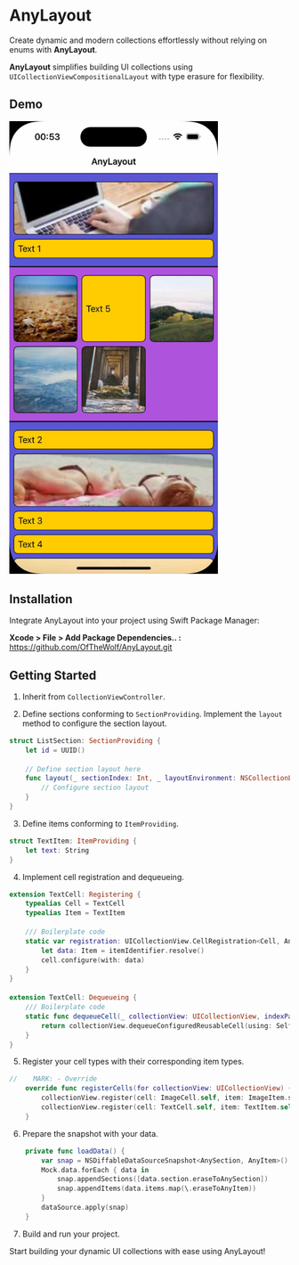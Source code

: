 # AnyLayout

Create dynamic and modern collections effortlessly without relying on enums with **AnyLayout**.

**AnyLayout** simplifies building UI collections using `UICollectionViewCompositionalLayout` with type erasure for flexibility.

## Demo
<img src="demo.jpg" width="375"/>

## Installation

Integrate AnyLayout into your project using Swift Package Manager:

**Xcode > File > Add Package Dependencies.. :** https://github.com/OfTheWolf/AnyLayout.git

## Getting Started

1. Inherit from `CollectionViewController`.

2. Define sections conforming to `SectionProviding`. Implement the `layout` method to configure the section layout.

```swift
struct ListSection: SectionProviding {
    let id = UUID()
    
    // Define section layout here
    func layout(_ sectionIndex: Int, _ layoutEnvironment: NSCollectionLayoutEnvironment) -> NSCollectionLayoutSection {
        // Configure section layout
    }
}
```

3. Define items conforming to `ItemProviding`.

```swift
struct TextItem: ItemProviding {
    let text: String
}
```

4. Implement cell registration and dequeueing.

```swift
extension TextCell: Registering {
    typealias Cell = TextCell
    typealias Item = TextItem

    /// Boilerplate code
    static var registration: UICollectionView.CellRegistration<Cell, AnyItem> = UICollectionView.CellRegistration<Cell, AnyItem> { cell, indexPath, itemIdentifier in
        let data: Item = itemIdentifier.resolve()
        cell.configure(with: data)
    }
}

extension TextCell: Dequeueing {
    /// Boilerplate code
    static func dequeueCell(_ collectionView: UICollectionView, indexPath: IndexPath, item: AnyItem) -> UICollectionViewCell {
        return collectionView.dequeueConfiguredReusableCell(using: Self.registration, for: indexPath, item: item)
    }
}
```

5. Register your cell types with their corresponding item types.

```swift
//    MARK: - Override
    override func registerCells(for collectionView: UICollectionView) {
        collectionView.register(cell: ImageCell.self, item: ImageItem.self)
        collectionView.register(cell: TextCell.self, item: TextItem.self)
    }
```

6. Prepare the snapshot with your data. 

```swift
    private func loadData() {
        var snap = NSDiffableDataSourceSnapshot<AnySection, AnyItem>()
        Mock.data.forEach { data in
            snap.appendSections([data.section.eraseToAnySection])
            snap.appendItems(data.items.map(\.eraseToAnyItem))
        }
        dataSource.apply(snap)
    }
```

7. Build and run your project.

Start building your dynamic UI collections with ease using AnyLayout!
